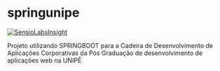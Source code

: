# springunipe
[![SensioLabsInsight](https://insight.sensiolabs.com/projects/47e9c5d1-09aa-46cd-bb8a-5eee72090b98/big.png)](https://insight.sensiolabs.com/projects/47e9c5d1-09aa-46cd-bb8a-5eee72090b98)



Projeto utilizando SPRINGBOOT para a Cadeira de Desenvolvimento de Aplicações Corporativas da Pós Graduação de desenvolvimento de aplicações web na UNIPÊ
